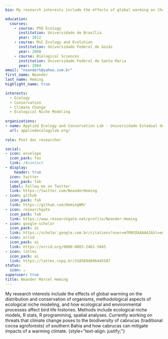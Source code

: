 ```yaml
---
bio: My research interests include the effects of global warming on the distribution and conservation of organisms.

education:
  courses:
    - course: PhD Ecology
      institution: Universidade de Brasília
      year: 2012
    - course: MsC Ecology and Evolution
      institution: Universidade Federal de Goiás
      year: 2008
    - course: Biological Sciences
      institution: Universidade Federal de Santa Maria
      year: 2004
email: "neanderh@yahoo.com.br"
first_name: Neander
last_name: Heming
highlight_name: true

interests:
  - Ecology
  - Conservation
  - Climate Change
  - Ecological Niche Modeling
  
organizations:
- name: Applied Ecology and Conservation Lab - Universidade Estadual de Santa Cruz
  url: appliedecologylab.org/
  
role: Post doc researcher

social:
- icon: envelope
  icon_pack: fas
  link: /#contact
- display:
    header: true
  icon: twitter
  icon_pack: fab
  label: Follow me on Twitter
  link: https://twitter.com/NeanderHeming
- icon: github
  icon_pack: fab
  link: https://github.com/HemingNM/
- icon: researchgate
  icon_pack: fab
  link: https://www.researchgate.net/profile/Neander-Heming
- icon: google-scholar
  icon_pack: ai
  link: https://scholar.google.com.br/citations?user=mfRNtDkAAAAJ&hl=en
- icon: orcid
  icon_pack: ai
  link: https://orcid.org/0000-0003-2461-5045
- icon: lattes
  icon_pack: ai
  link: https://lattes.cnpq.br/3185094096445587
status:
  icon: ☕️
superuser: true
title: Neander Marcel Heming
---
```


My research interests include the effects of global warming on the distribution and conservation of organisms, methodological aspects of ecological niche modeling, and how ecological and environmental processes affect bird life histories. Methods include ecological niche models, R stats, R programming, spatial analyses. Currently working on threats that climate change poses to the biodiversity of cabrucas (traditional cocoa agroforests) of southern Bahia and how cabrucas can mitigate impacts of a warming climate.
{style="text-align: justify;"}
